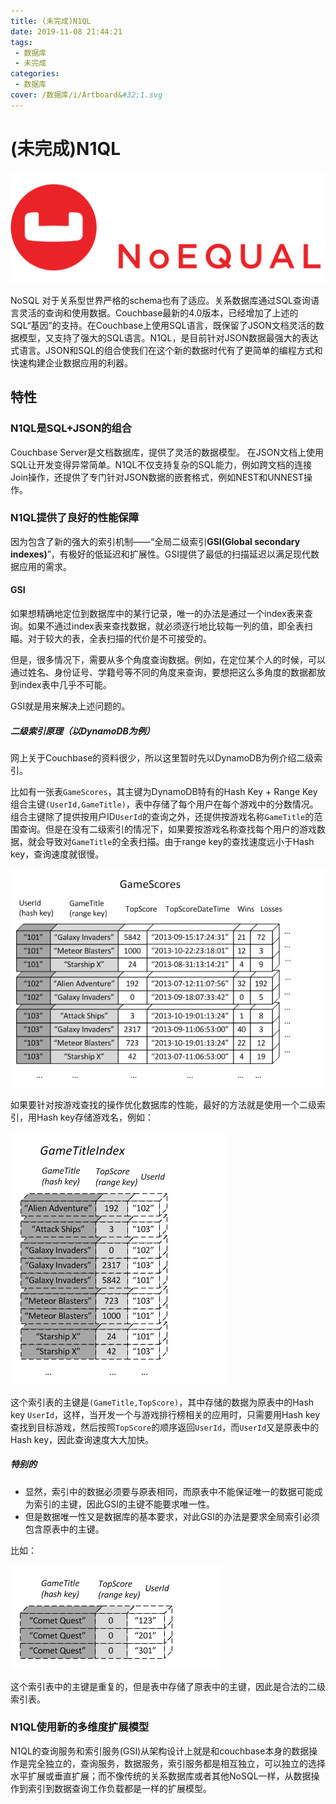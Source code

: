 ```yaml
---
title: (未完成)N1QL
date: 2019-11-08 21:44:21
tags: 
 - 数据库
 - 未完成
categories: 
 - 数据库
cover: /数据库/i/Artboard&#32;1.svg
---
```

# (未完成)N1QL

![封面](i/Artboard&#32;1.svg)

NoSQL 对于关系型世界严格的schema也有了适应。关系数据库通过SQL查询语言灵活的查询和使用数据。Couchbase最新的4.0版本，已经增加了上述的SQL“基因”的支持。在Couchbase上使用SQL语言，既保留了JSON文档灵活的数据模型，又支持了强大的SQL语言。N1QL，是目前针对JSON数据最强大的表达式语言。JSON和SQL的组合使我们在这个新的数据时代有了更简单的编程方式和快速构建企业数据应用的利器。

## 特性

### N1QL是SQL+JSON的组合

Couchbase Server是文档数据库，提供了灵活的数据模型。 在JSON文档上使用SQL让开发变得异常简单。N1QL不仅支持复杂的SQL能力，例如跨文档的连接 Join操作，还提供了专门针对JSON数据的嵌套格式，例如NEST和UNNEST操作。

### N1QL提供了良好的性能保障

因为包含了新的强大的索引机制——“全局二级索引**GSI(Global secondary indexes)**”，有极好的低延迟和扩展性。GSI提供了最低的扫描延迟以满足现代数据应用的需求。

#### GSI

如果想精确地定位到数据库中的某行记录，唯一的办法是通过一个index表来查询。如果不通过index表来查找数据，就必须逐行地比较每一列的值，即全表扫瞄。对于较大的表，全表扫描的代价是不可接受的。

但是，很多情况下，需要从多个角度查询数据。例如，在定位某个人的时候，可以通过姓名、身份证号、学籍号等不同的角度来查询，要想把这么多角度的数据都放到index表中几乎不可能。

GSI就是用来解决上述问题的。

##### 二级索引原理（以DynamoDB为例）

网上关于Couchbase的资料很少，所以这里暂时先以DynamoDB为例介绍二级索引。

比如有一张表`GameScores`，其主键为DynamoDB特有的Hash Key + Range Key组合主键`(UserId,GameTitle)`，表中存储了每个用户在每个游戏中的分数情况。组合主键除了提供按用户ID`UserId`的查询之外，还提供按游戏名称`GameTitle`的范围查询。但是在没有二级索引的情况下，如果要按游戏名称查找每个用户的游戏数据，就会导致对`GameTitle`的全表扫描。由于range key的查找速度远小于Hash key，查询速度就很慢。

![GSI原理图1](i/GSI原理1.jpg)

如果要针对按游戏查找的操作优化数据库的性能，最好的方法就是使用一个二级索引，用Hash key存储游戏名，例如：

![GSI原理图2](i/GSI原理2.jpg)

这个索引表的主键是`(GameTitle,TopScore)`，其中存储的数据为原表中的Hash key `UserId`，这样，当开发一个与游戏排行榜相关的应用时，只需要用Hash key查找到目标游戏，然后按照`TopScore`的顺序返回`UserId`，而`UserId`又是原表中的Hash key，因此查询速度大大加快。

##### 特别的

* 显然，索引中的数据必须要与原表相同，而原表中不能保证唯一的数据可能成为索引的主键，因此GSI的主键不能要求唯一性。
* 但是数据唯一性又是数据库的基本要求，对此GSI的办法是要求全局索引必须包含原表中的主键。

比如：

![GSI原理图3](i/GSI原理3.jpg)

这个索引表中的主键是重复的，但是表中存储了原表中的主键，因此是合法的二级索引表。

### N1QL使用新的多维度扩展模型

N1QL的查询服务和索引服务(GSI)从架构设计上就是和couchbase本身的数据操作是完全独立的，查询服务，数据服务，索引服务都是相互独立，可以独立的选择水平扩展或垂直扩展；而不像传统的关系数据库或者其他NoSQL一样，从数据操作到索引到数据查询工作负载都是一样的扩展模型。
